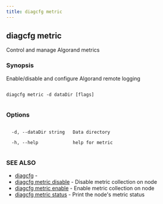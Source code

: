 ```yaml
---
title: diagcfg metric
---
```


## diagcfg metric



Control and manage Algorand metrics



### Synopsis



Enable/disable and configure Algorand remote logging




```

diagcfg metric -d dataDir [flags]


```



### Options




```

  -d, --dataDir string   Data directory

  -h, --help             help for metric


```



### SEE ALSO



* [diagcfg](../../../diagcfg/diagcfg/)	 - 
* [diagcfg metric disable](../disable/)	 - Disable metric collection on node
* [diagcfg metric enable](../enable/)	 - Enable metric collection on node
* [diagcfg metric status](../status/)	 - Print the node's metric status



